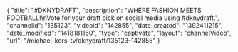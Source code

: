 {
    "title": "#DKNYDRAFT",
    "description": "WHERE FASHION MEETS FOOTBALL!\nVote for your draft pick on social media using #dknydraft.",
    "channelid": "135123",
    "videoid": "142855",
    "date_created": "1392411215",
    "date_modified": "1418181160",
    "type": "captivate",
    "layout": "channelVideo",
    "url": "\/michael-kors-tv\/dknydraft\/135123-142855"
}